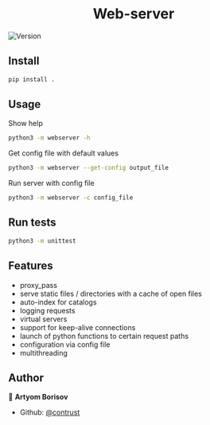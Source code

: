 <h1 align="center">Web-server</h1>
<p>
  <img alt="Version" src="https://img.shields.io/badge/version-0.1.0-blue.svg?cacheSeconds=2592000" />
</p>

## Install

```sh
pip install .
```

## Usage

Show help

```sh
python3 -m webserver -h
```

Get config file with default values

```sh
python3 -m webserver --get-config output_file
```

Run server with config file

```sh
python3 -m webserver -c config_file
```

## Run tests

```sh
python3 -m unittest
```
## Features

* proxy_pass
* serve static files / directories with a cache of open files
* auto-index for catalogs
* logging requests
* virtual servers
* support for keep-alive connections
* launch of python functions to certain request paths
* configuration via config file
* multithreading


## Author

👤 **Artyom Borisov**

* Github: [@contrust](https://github.com/contrust)

